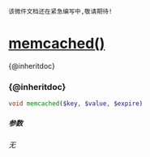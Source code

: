     该微件文档还在紧急编写中,敬请期待!
[memcached()](http://twinh.github.com/widget/api/memcached)
===========================================================

{@inheritdoc}

### {@inheritdoc}
```php
void memcached($key, $value, $expire)
```

##### 参数
*无*

